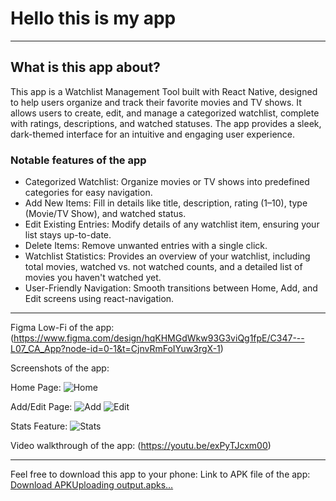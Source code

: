 # Hello this is my app
 
-----------
 
## What is this app about?

This app is a Watchlist Management Tool built with React Native, designed to help users organize and track their favorite movies and TV shows. It allows users to create, edit, and manage a categorized watchlist, complete with ratings, descriptions, and watched statuses. The app provides a sleek, dark-themed interface for an intuitive and engaging user experience.
 
### Notable features of the app
 
- Categorized Watchlist: Organize movies or TV shows into predefined categories for easy navigation.
- Add New Items: Fill in details like title, description, rating (1–10), type (Movie/TV Show), and watched status.
- Edit Existing Entries: Modify details of any watchlist item, ensuring your list stays up-to-date.
- Delete Items: Remove unwanted entries with a single click.
- Watchlist Statistics: Provides an overview of your watchlist, including total movies, watched vs. not watched counts, and a detailed list of movies you haven't watched yet.
- User-Friendly Navigation: Smooth transitions between Home, Add, and Edit screens using react-navigation.
 
-----------

Figma Low-Fi of the app: (https://www.figma.com/design/hqKHMGdWkw93G3viQg1fpE/C347---L07_CA_App?node-id=0-1&t=CjnvRmFoIYuw3rgX-1)

Screenshots of the app:
 
Home Page:
![Home](https://github.com/user-attachments/assets/f76c7228-b324-40e3-93b1-a54861173836)

Add/Edit Page:
![Add](https://github.com/user-attachments/assets/1dca5154-ae87-4984-b751-768d5a3a5019)
![Edit](https://github.com/user-attachments/assets/033a3f6b-eb7f-40eb-84da-5c9eefdaef92)

Stats Feature:
![Stats](https://github.com/user-attachments/assets/b63c1c80-93d6-44db-a2c4-ffe8e3ddbf77)

 
Video walkthrough of the app:
(https://youtu.be/exPyTJcxm00)
 
 
------------
 
Feel free to download this app to your phone:
Link to APK file of the app: [Download APK](./docs/app-release.apk)[Uploading output.apks…]()
